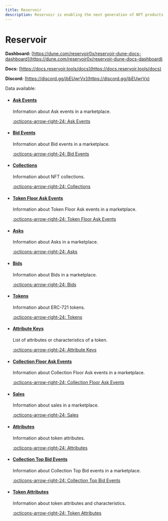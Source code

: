 ```yaml
---
title: Reservoir
description: Reservoir is enabling the next generation of NFT products and liquidity sources through open-source, on-chain NFT order aggregation.
---
```


# Reservoir

**Dashboard:** [https://dune.com/reservoir0x/reservoir-dune-docs-dashboard](https://dune.com/reservoir0x/reservoir-dune-docs-dashboard)

**Docs:** [https://docs.reservoir.tools/docs](https://docs.reservoir.tools/docs)

**Discord:** [https://discord.gg/jbEUwrVx](https://discord.gg/jbEUwrVx)


Data available:

<div class="cards grid" markdown>

-   #### [Ask Events](ask-events.md)

    Information about Ask events in a marketplace.
  
    [:octicons-arrow-right-24: Ask Events](ask-events.md)

-   #### [Bid Events](bid-events.md)

    Information about Bid events in a marketplace.
  
    [:octicons-arrow-right-24: Bid Events](bid-events.md)

-   #### [Collections](collections.md)

    Information about NFT collections.
  
    [:octicons-arrow-right-24: Collections](collections.md)

-   #### [Token Floor Ask Events](token-floor-ask-events.md)

    Information about Token Floor Ask events in a marketplace.
  
    [:octicons-arrow-right-24: Token Floor Ask Events](token-floor-ask-events.md)

-   #### [Asks](asks.md)

    Information about Asks in a marketplace.
  
    [:octicons-arrow-right-24: Asks](asks.md)

-   #### [Bids](bids.md)

    Information about Bids in a marketplace.
  
    [:octicons-arrow-right-24: Bids](bids.md)

-   #### [Tokens](tokens.md)

    Information about ERC-721 tokens.
  
    [:octicons-arrow-right-24: Tokens](tokens.md)

-   #### [Attribute Keys](attribute-keys.md)

    List of attributes or characteristics of a token.
  
    [:octicons-arrow-right-24: Attribute Keys](attribute-keys.md)

-   #### [Collection Floor Ask Events](collection-floor-ask-events.md)

    Information about Collection Floor Ask events in a marketplace.
  
    [:octicons-arrow-right-24: Collection Floor Ask Events](collection-floor-ask-events.md)

-   #### [Sales](sales.md)

    Information about sales in a marketplace.
  
    [:octicons-arrow-right-24: Sales](sales.md)

-   #### [Attributes](attributes.md)

    Information about token attributes.
  
    [:octicons-arrow-right-24: Attributes](attributes.md)

-   #### [Collection Top Bid Events](collection-top-bid-events.md)

    Information about Collection Top Bid events in a marketplace.
  
    [:octicons-arrow-right-24: Collection Top Bid Events](collection-top-bid-events.md)

-   #### [Token Attributes](token-attributes.md)

    Information about token attributes and characteristics.
  
    [:octicons-arrow-right-24: Token Attributes](token-attributes.md)

</div>


